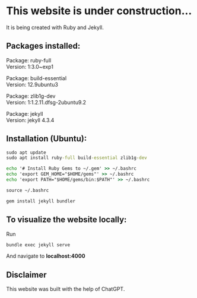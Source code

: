 # This website is under construction... 

It is being created with Ruby and Jekyll. 

## Packages installed: 

Package: ruby-full\
Version: 1:3.0~exp1

Package: build-essential\
Version: 12.9ubuntu3

Package: zlib1g-dev\
Version: 1:1.2.11.dfsg-2ubuntu9.2

Package: jekyll\
Version: jekyll 4.3.4

## Installation (Ubuntu): 

```bat
sudo apt update
sudo apt install ruby-full build-essential zlib1g-dev

echo '# Install Ruby Gems to ~/.gem' >> ~/.bashrc
echo 'export GEM_HOME="$HOME/gems"' >> ~/.bashrc
echo 'export PATH="$HOME/gems/bin:$PATH"' >> ~/.bashrc

source ~/.bashrc

gem install jekyll bundler
```
## To visualize the website locally: 

Run
```bat
bundle exec jekyll serve
```
And navigate to **localhost:4000**

## Disclaimer
This website was built with the help of ChatGPT.

